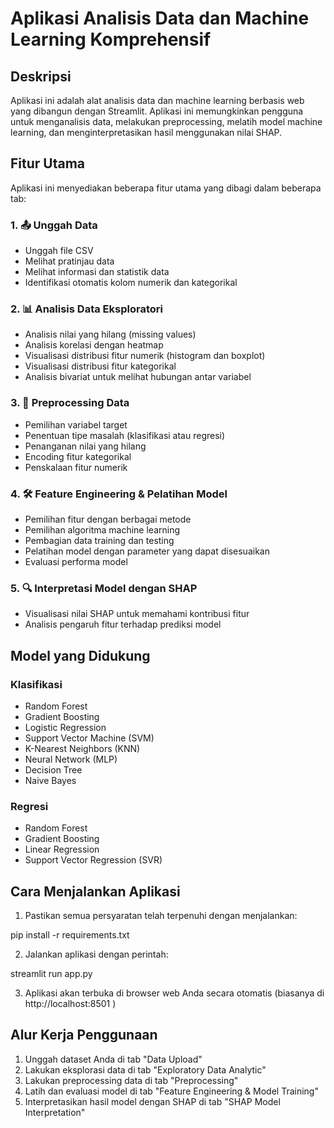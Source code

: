 # Aplikasi Analisis Data dan Machine Learning Komprehensif

## Deskripsi
Aplikasi ini adalah alat analisis data dan machine learning berbasis web yang dibangun dengan Streamlit. Aplikasi ini memungkinkan pengguna untuk menganalisis data, melakukan preprocessing, melatih model machine learning, dan menginterpretasikan hasil menggunakan nilai SHAP.

## Fitur Utama
Aplikasi ini menyediakan beberapa fitur utama yang dibagi dalam beberapa tab:

### 1. 📤 Unggah Data
- Unggah file CSV
- Melihat pratinjau data
- Melihat informasi dan statistik data
- Identifikasi otomatis kolom numerik dan kategorikal

### 2. 📊 Analisis Data Eksploratori
- Analisis nilai yang hilang (missing values)
- Analisis korelasi dengan heatmap
- Visualisasi distribusi fitur numerik (histogram dan boxplot)
- Visualisasi distribusi fitur kategorikal
- Analisis bivariat untuk melihat hubungan antar variabel

### 3. 🔄 Preprocessing Data
- Pemilihan variabel target
- Penentuan tipe masalah (klasifikasi atau regresi)
- Penanganan nilai yang hilang
- Encoding fitur kategorikal
- Penskalaan fitur numerik

### 4. 🛠️ Feature Engineering & Pelatihan Model
- Pemilihan fitur dengan berbagai metode
- Pemilihan algoritma machine learning
- Pembagian data training dan testing
- Pelatihan model dengan parameter yang dapat disesuaikan
- Evaluasi performa model

### 5. 🔍 Interpretasi Model dengan SHAP
- Visualisasi nilai SHAP untuk memahami kontribusi fitur
- Analisis pengaruh fitur terhadap prediksi model

## Model yang Didukung
### Klasifikasi
- Random Forest
- Gradient Boosting
- Logistic Regression
- Support Vector Machine (SVM)
- K-Nearest Neighbors (KNN)
- Neural Network (MLP)
- Decision Tree
- Naive Bayes

### Regresi
- Random Forest
- Gradient Boosting
- Linear Regression
- Support Vector Regression (SVR)

## Cara Menjalankan Aplikasi
1. Pastikan semua persyaratan telah terpenuhi dengan menjalankan:

pip install -r requirements.txt

2. Jalankan aplikasi dengan perintah:

streamlit run app.py

3. Aplikasi akan terbuka di browser web Anda secara otomatis (biasanya di http://localhost:8501 )

## Alur Kerja Penggunaan
1. Unggah dataset Anda di tab "Data Upload"
2. Lakukan eksplorasi data di tab "Exploratory Data Analytic"
3. Lakukan preprocessing data di tab "Preprocessing"
4. Latih dan evaluasi model di tab "Feature Engineering & Model Training"
5. Interpretasikan hasil model dengan SHAP di tab "SHAP Model Interpretation"
